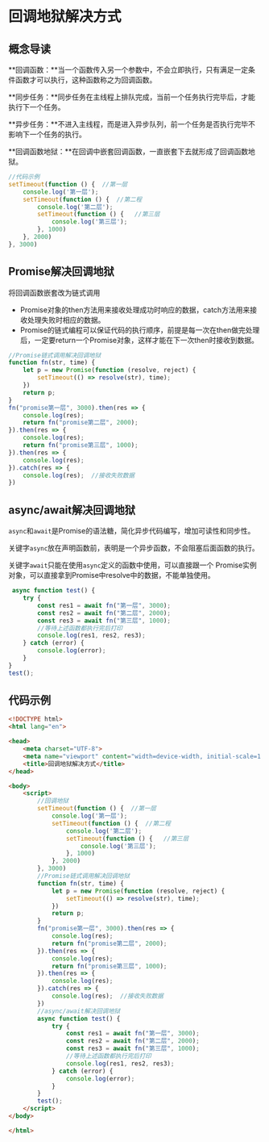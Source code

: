 # 回调地狱解决方式

## 概念导读

**回调函数：**当一个函数传入另一个参数中，不会立即执行，只有满足一定条件函数才可以执行，这种函数称之为回调函数。

**同步任务：**同步任务在主线程上排队完成，当前一个任务执行完毕后，才能执行下一个任务。

**异步任务：**不进入主线程，而是进入异步队列，前一个任务是否执行完毕不影响下一个任务的执行。

**回调函数地狱：**在回调中嵌套回调函数，一直嵌套下去就形成了回调函数地狱。

```js
//代码示例
setTimeout(function () {  //第一层
    console.log('第一层');
    setTimeout(function () {  //第二程
        console.log('第二层');
        setTimeout(function () {   //第三层
            console.log('第三层');
        }, 1000)
    }, 2000)
}, 3000)
```

## Promise解决回调地狱

将回调函数嵌套改为链式调用

- Promise对象的then方法用来接收处理成功时响应的数据，catch方法用来接收处理失败时相应的数据。
- Promise的链式编程可以保证代码的执行顺序，前提是每一次在then做完处理后，一定要return一个Promise对象，这样才能在下一次then时接收到数据。

```js
//Promise链式调用解决回调地狱
function fn(str, time) {
    let p = new Promise(function (resolve, reject) {
        setTimeout(() => resolve(str), time);
    })
    return p;
}
fn("promise第一层", 3000).then(res => {
    console.log(res);
    return fn("promise第二层", 2000);
}).then(res => {
    console.log(res);
    return fn("promise第三层", 1000);
}).then(res => {
    console.log(res);
}).catch(res => {
    console.log(res);  //接收失败数据
})
```

## async/await解决回调地狱

`async`和`await`是Promise的语法糖，简化异步代码编写，增加可读性和同步性。

关键字`async`放在声明函数前，表明是一个异步函数，不会阻塞后面函数的执行。

关键字`await`只能在使用`async`定义的函数中使用，可以直接跟一个 Promise实例对象，可以直接拿到Promise中resolve中的数据，不能单独使用。

```js
 async function test() {
    try {
        const res1 = await fn("第一层", 3000);
        const res2 = await fn("第二层", 2000);
        const res3 = await fn("第三层", 1000);
        //等待上述函数都执行完后打印
        console.log(res1, res2, res3);
    } catch (error) {
        console.log(error);
    }
}
test();
```

## 代码示例

```html
<!DOCTYPE html>
<html lang="en">

<head>
    <meta charset="UTF-8">
    <meta name="viewport" content="width=device-width, initial-scale=1.0">
    <title>回调地狱解决方式</title>
</head>

<body>
    <script>
        //回调地狱
        setTimeout(function () {  //第一层
            console.log('第一层');
            setTimeout(function () {  //第二程
                console.log('第二层');
                setTimeout(function () {   //第三层
                    console.log('第三层');
                }, 1000)
            }, 2000)
        }, 3000)
        //Promise链式调用解决回调地狱
        function fn(str, time) {
            let p = new Promise(function (resolve, reject) {
                setTimeout(() => resolve(str), time);
            })
            return p;
        }
        fn("promise第一层", 3000).then(res => {
            console.log(res);
            return fn("promise第二层", 2000);
        }).then(res => {
            console.log(res);
            return fn("promise第三层", 1000);
        }).then(res => {
            console.log(res);
        }).catch(res => {
            console.log(res);  //接收失败数据
        })
        //async/await解决回调地狱
        async function test() {
            try {
                const res1 = await fn("第一层", 3000);
                const res2 = await fn("第二层", 2000);
                const res3 = await fn("第三层", 1000);
                //等待上述函数都执行完后打印
                console.log(res1, res2, res3);
            } catch (error) {
                console.log(error);
            }
        }
        test();
    </script>
</body>

</html>
```

